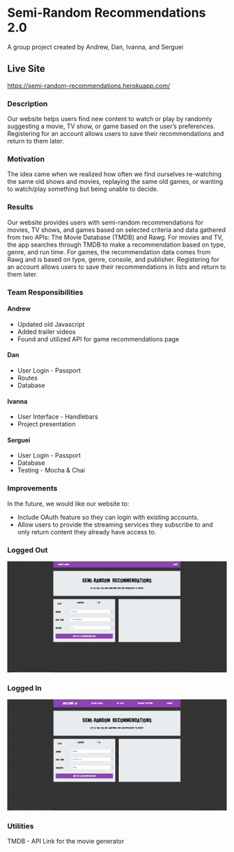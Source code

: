 # Semi-Random Recommendations 2.0
A group project created by Andrew, Dan, Ivanna, and Serguei

## Live Site 
https://semi-random-recommendations.herokuapp.com/

### Description
Our website helps users find new content to watch or play by randomly suggesting a movie, TV show, or game based on the user’s preferences. Registering for an account allows users to save their recommendations and return to them later.

### Motivation
The idea came when we realized how often we find ourselves re-watching the same old shows and movies, replaying the same old games, or wanting to watch/play something but being unable to decide. 

### Results
Our website provides users with semi-random recommendations for movies, TV shows, and games based on selected criteria and data gathered from two APIs: The Movie Database (TMDB) and Rawg. For movies and TV,  the app searches through TMDB to make a recommendation based on type, genre, and run time. For games, the recommendation data comes from Rawg and is based on type, genre, console, and publisher. Registering for an account allows users to save their recommendations in lists and return to them later.

### Team Responsibilities
#### Andrew
  * Updated old Javascript 
  * Added trailer videos
  * Found and utilized API for game recommendations page

#### Dan
  * User Login - Passport
  * Routes
  * Database 

#### Ivanna
  * User Interface - Handlebars
  * Project presentation

#### Serguei
  * User Login - Passport
  * Database  
  * Testing - Mocha & Chai

### Improvements
In the future, we would like our website to: 
  * Include OAuth feature so they can login with existing accounts.
  * Allow users to provide the streaming services they subscribe to and only return content they already have access to.

### Logged Out
![Logged Out](https://github.com/AeroAtlas/Project2Beta/blob/master/ReadmeImg/SemiRandom.PNG)

### Logged In
![Logged In](https://github.com/AeroAtlas/Project2Beta/blob/master/ReadmeImg/SemiRandomLoggedIn.PNG)

### Utilities
TMDB - API Link for the movie generator

